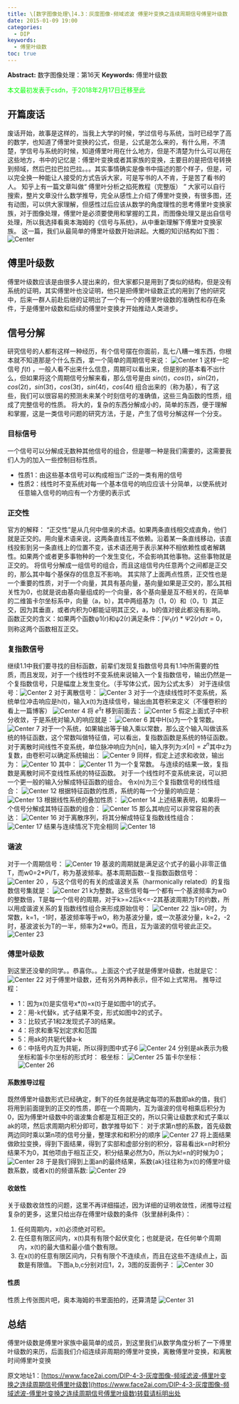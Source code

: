 ```yaml
---
title: \[数字图像处理\]4.3：灰度图像-频域滤波 傅里叶变换之连续周期信号傅里叶级数
date: 2015-01-09 19:00
categories:
  - DIP
keywords:
  - 傅里叶级数
toc: true
---
```

**Abstract:** 数字图像处理：第16天
**Keywords:** 傅里叶级数
<!--more-->
<font color="00FF00">本文最初发表于csdn，于2018年2月17日迁移至此</font>
## 开篇废话
废话开始，故事是这样的，当我上大学的时候，学过信号与系统，当时已经学了高的数学，也知道了傅里叶变换的公式，但是，公式是怎么来的，有什么用，不清楚，学信号与系统的时候，知道傅里叶用在什么地方，但是不清楚为什么可以用在这些地方，书中的记忆是：傅里叶变换或者其家族的变换，主要目的是把信号转换到频域，然后巴拉巴拉巴拉。。。其实事情确实是像书中描述的那个样子，但是，可以完全换一种能让人接受的方式告诉大家，可是写书的人不肯，于是苦了看书的人。
知乎上有一篇文章叫做“ 傅里叶分析之掐死教程（完整版） ” 大家可以自行搜索，整片文章没什么数学推导，完全从感性上介绍了傅里叶变换，有很多图，还有动图，可以供大家理解，但感性过后应该从数学的角度理性的思考傅里叶变换家族，对于图像处理，傅里叶是必须要使用和掌握的工具，而图像处理又是出自信号处理，所以我选择看奥本海姆的《信号与系统》，从中重新理解下傅里叶变换家族。
这一篇，我们从最简单的傅里叶级数开始讲起。大概的知识结构如下图：
![Center][]
## 傅里叶级数
傅里叶级数应该是由很多人提出来的，但大家都只是用到了类似的结构，但是没有系统的证明，其实傅里叶也没证明，他只是把傅里叶级数正式的用到了他的研究中，后来一群人前赴后继的证明出了一个有一个的傅里叶级数的准确性和存在条件，于是傅里叶级数和后续的傅里叶变换才开始推动人类进步。
## 信号分解
研究信号的人都有这样一种经历，有个信号摆在你面前，乱七八糟一堆东西，你根本就不知道那是个什么东西，拿一个简单的周期信号来说：
![Center 1][]
这样一坨信号 $f(t)$ ，一般人看不出来什么信息，周期可以看出来，但是别的基本看不出什么，但如果将这个周期信号分解来看，那么信号是由 $sin(t)，cos(t)，sin(2t)，cos(2t)，sin(3t)，cos(3t)，sin(4t)，cos(4t)$ 组合出来的（称为基），有了这些，我们可以很容易的预测未来某个时刻信号的准确值，这些三角函数的性质，组成了完整信号的性质。
将大的，复杂的东西分解成小的，简单的东西，便于理解和掌握，这是一类信号问题的研究方法，于是，产生了信号分解这样一个分支。

### 目标信号
一个信号可以分解成无数种其他信号的组合，但是哪一种是我们需要的，这需要我们人为的加入一些控制目标性质。
- 性质1：由这些基本信号可以构成相当广泛的一类有用的信号
- 性质2：线性时不变系统对每一个基本信号的响应应该十分简单，以使系统对任意输入信号的响应有一个方便的表示式
### 正交性
官方的解释： “正交性”是从几何中借来的术语。如果两条直线相交成直角，他们就是正交的。用向量术语来说，这两条直线互不依赖。沿着某一条直线移动，该直线投影到另一条直线上的位置不变，该术语还用于表示某种不相依赖性或者解耦性。如果两个或者更多事物种的一个发生变化，不会影响其他事物。这些事物就是正交的。
将信号分解成一组信号的组合，而且这组信号内任意两个之间都是正交的，那么其中每个基保存的信息互不影响。
其实除了上面两点性质，正交性也是一个重要的性质，对于一个向量，其具有基向量，基向量如果是正交的，那么其相关性为0，也就是说由基向量组成的一个向量，各个基向量是互不相关的，在简单的二维笛卡尔坐标系中，向量（a，b），其中两组基为（1，0）和（0，1）其正交，因为其垂直，或者内积为0都能证明其正交，a，b的值对彼此都没有影响。
函数正交的含义：如果两个函数ψ1(r)和ψ2(r)满足条件：$\int \Psi_1(r)*\Psi2(r)d\tau=0$，则称这两个函数相互正交。

### 复指数信号
继续1.1中我们要寻找的目标函数，前辈们发现复指数信号具有1.1中所需要的性质，而且发现，对于一个线性时不变系统来说输入一个复指数信号，输出仍然是一个复指数信号，只是幅度上发生变化。（手写体公式，因为公式太多）
对于连续信号：![Center 2][]
对于离散信号： ![Center 3][]
对于一个连续线性时不变系统，系统单位冲击响应是h(t)，输入x(t)为连续信号，输出由其卷积来定义（不懂卷积的看上一篇博客）
![Center 4][]
将 $e^st$ 移到前面去：
![Center 5][]
假定上面式子中积分收敛，于是系统对输入的响应就是：
![Center 6][]
其中H(s)为一个复常数。
![Center 7][]
对于一个系统，如果输出等于输入乘以常数，那么这个输入叫做该系统的特征函数，这个常数叫做特征值，可以看出，复指数函数是系统的特征函数。
对于离散时间线性不变系统，单位脉冲响应为h\[n\]，输入序列为:$x[n]=z^n$其中z为复数，由卷积可以确定系统输出：
![Center 9][]
同样，假定上述求和收敛，输出为：
![Center 10][]
其中： ![Center 11][] 为一个复常数。
与连续的结果一致，复指数是离散时间不变线性系统的特征函数。
对于一个线性时不变系统来说，可以把一个更一般的输入分解成特征函数的组合。
令x(n)为三个复指数信号的线性组合：
![Center 12][]
根据特征函数的性质，系统的每一个分量的响应是：
![Center 13][]
根据线性系统的叠加性质：
![Center 14][]
上述结果表明，如果将一个信号分解成其特征函数的组合：
![Center 15][]
那么其响应可以非常容易的表达：
![Center 16][]
对于离散序列，将其分解成特征复指数线性组合：
![Center 17][]
结果与连续情况下完全相同
![Center 18][]

### 谐波
对于一个周期信号： ![Center 19][] 基波的周期就是满足这个式子的最小非零正值T，而w0=2\*Pi/T，称为基波频率。基本周期函数--复指数函数信号： ![Center 20][] ，与这个信号的有关的成谐波关系（harmonically related）的复指数信号集就是：
![Center 21][]
k为整数。这些信号每一个都有一个基波频率为w0的整数倍，T是每一个信号的周期，对于k>=2后k<=-2其基波周期为T的约数，所以用成谐波关系的复指数线性组合来形成原始信号：
![Center 22][]
当k=0时，为常数，k=1，-1时，基波频率等于w0，称为基波分量，或一次基波分量，k=2，-2时，基波波长为T的一半，频率为2\*w0。而且，互为谐波的信号彼此正交。
![Center 23][]


### 傅里叶级数
到这里还没晕的同学。。恭喜你。。上面这个式子就是傅里叶级数，也就是它：
![Center 22][]
对于傅里叶级数，还有另外两种表示，但不如上式常用。
推导过程：

 *  1：因为x(t)是实信号x\*(t)=x(t)于是如图中1的式子。
 *  2：用-k代替k，式子结果不变，形式如图中2的式子。
 *  3：比较式子1和2发现式子3的结果。
 *  4：将求和重写划定求和范围
 *  5：用ak的共轭代替a-k
 *  6：中括号内互为共轭，所以得到图中式子6
![Center 24][]
分别是ak表示为极坐标和笛卡尔坐标的形式时：
极坐标：
![Center 25][]
笛卡尔坐标：
![Center 26][]
#### 系数推导过程
既然傅里叶级数形式已经确定，剩下的任务就是确定每项的系数即ak的值，我们将用到前面提到的正交的性质，即在一个周期内，互为谐波的信号相乘后积分为0，因为傅里叶级数中的谐波集合都是互相正交的，所以只需让级数求和式子乘以ak的项，然后求周期内积分即可，数学推导如下：
对于求第n想的系数，首先级数两边同时乘以第n项的信号分量，整理求和和积分的顺序
![Center 27][]
将上面结果做欧拉变换，得到下面结果，得到了实部和虚部分别的积分，容易看出k=n时积分结果不为0，其他项由于相互正交，积分结果必然为0，所以为k!=n的时候为0；
![Center 28][]
于是我们得到上面an的最终结果，系数\{ak\}往往称为x(t)的傅里叶级数系数，或者x(t)的频谱系数:
![Center 29][]
#### 收敛性
关于级数收敛性的问题，这里不再详细描述，因为详细的证明收敛性，闭推导过程复杂的更多，这里只给出存在傅里叶级数的条件（狄里赫利条件）：
1. 任何周期内，x(t)必须绝对可积。
2. 在任意有限区间内，x(t)具有有限个起伏变化；也就是说，在任何单个周期内，x(t)的最大值和最小值个数有限。
3. 在x(t)的任意有限区间内，只有有限个不连续点，而且在这些不连续点上，函数是有限值。
下图a,b,c分别对应1，2，3图的反面例子：
![Center 30][]
#### 性质
性质上传张图片吧，奥本海姆的书里面拍的，还算清楚
![Center 31][]

## 总结
傅里叶级数是傅里叶家族中最简单的成员，到这里我们从数学角度分析了一下傅里叶级数的来历，后面我们介绍连续非周期的傅里叶变换，离散傅里叶变换，和离散时间傅里叶变换


[Center]: https://tony4ai-1251394096.cos.ap-hongkong.myqcloud.com/blog_images/DIP-4-3-灰度图像-频域滤波-傅里叶变换之连续周期信号傅里叶级数/20150109140239809.jpg
[Center 1]: https://tony4ai-1251394096.cos.ap-hongkong.myqcloud.com/blog_images/DIP-4-3-灰度图像-频域滤波-傅里叶变换之连续周期信号傅里叶级数/20150109142314831.png
[Center 2]: https://tony4ai-1251394096.cos.ap-hongkong.myqcloud.com/blog_images/DIP-4-3-灰度图像-频域滤波-傅里叶变换之连续周期信号傅里叶级数/20150109151711619.png
[Center 3]: https://tony4ai-1251394096.cos.ap-hongkong.myqcloud.com/blog_images/DIP-4-3-灰度图像-频域滤波-傅里叶变换之连续周期信号傅里叶级数/20150109151716468.png
[Center 4]: https://tony4ai-1251394096.cos.ap-hongkong.myqcloud.com/blog_images/DIP-4-3-灰度图像-频域滤波-傅里叶变换之连续周期信号傅里叶级数/20150109152038460.png
[Center 5]: https://tony4ai-1251394096.cos.ap-hongkong.myqcloud.com/blog_images/DIP-4-3-灰度图像-频域滤波-傅里叶变换之连续周期信号傅里叶级数/20150109152112125.png
[Center 6]: https://tony4ai-1251394096.cos.ap-hongkong.myqcloud.com/blog_images/DIP-4-3-灰度图像-频域滤波-傅里叶变换之连续周期信号傅里叶级数/20150109152241575.png
[Center 7]: https://tony4ai-1251394096.cos.ap-hongkong.myqcloud.com/blog_images/DIP-4-3-灰度图像-频域滤波-傅里叶变换之连续周期信号傅里叶级数/20150109152731158.png
[Center 8]: https://tony4ai-1251394096.cos.ap-hongkong.myqcloud.com/blog_images/DIP-4-3-灰度图像-频域滤波-傅里叶变换之连续周期信号傅里叶级数/20150109153516703.png
[Center 9]: https://tony4ai-1251394096.cos.ap-hongkong.myqcloud.com/blog_images/DIP-4-3-灰度图像-频域滤波-傅里叶变换之连续周期信号傅里叶级数/20150109153601187.png
[Center 10]: https://tony4ai-1251394096.cos.ap-hongkong.myqcloud.com/blog_images/DIP-4-3-灰度图像-频域滤波-傅里叶变换之连续周期信号傅里叶级数/20150109153745285.png
[Center 11]: https://tony4ai-1251394096.cos.ap-hongkong.myqcloud.com/blog_images/DIP-4-3-灰度图像-频域滤波-傅里叶变换之连续周期信号傅里叶级数/20150109153822615.png
[Center 12]: https://tony4ai-1251394096.cos.ap-hongkong.myqcloud.com/blog_images/DIP-4-3-灰度图像-频域滤波-傅里叶变换之连续周期信号傅里叶级数/20150109154613424.png
[Center 13]: https://tony4ai-1251394096.cos.ap-hongkong.myqcloud.com/blog_images/DIP-4-3-灰度图像-频域滤波-傅里叶变换之连续周期信号傅里叶级数/20150109154720068.png
[Center 14]: https://tony4ai-1251394096.cos.ap-hongkong.myqcloud.com/blog_images/DIP-4-3-灰度图像-频域滤波-傅里叶变换之连续周期信号傅里叶级数/20150109154804387.png
[Center 15]: https://tony4ai-1251394096.cos.ap-hongkong.myqcloud.com/blog_images/DIP-4-3-灰度图像-频域滤波-傅里叶变换之连续周期信号傅里叶级数/20150109155013899.png
[Center 16]: https://tony4ai-1251394096.cos.ap-hongkong.myqcloud.com/blog_images/DIP-4-3-灰度图像-频域滤波-傅里叶变换之连续周期信号傅里叶级数/20150109155432015.png
[Center 17]: https://tony4ai-1251394096.cos.ap-hongkong.myqcloud.com/blog_images/DIP-4-3-灰度图像-频域滤波-傅里叶变换之连续周期信号傅里叶级数/20150109155614758.png
[Center 18]: https://tony4ai-1251394096.cos.ap-hongkong.myqcloud.com/blog_images/DIP-4-3-灰度图像-频域滤波-傅里叶变换之连续周期信号傅里叶级数/20150109155743445.png
[Center 19]: https://tony4ai-1251394096.cos.ap-hongkong.myqcloud.com/blog_images/DIP-4-3-灰度图像-频域滤波-傅里叶变换之连续周期信号傅里叶级数/20150109165110997.png
[Center 20]: https://tony4ai-1251394096.cos.ap-hongkong.myqcloud.com/blog_images/DIP-4-3-灰度图像-频域滤波-傅里叶变换之连续周期信号傅里叶级数/20150109165709283.png
[Center 21]: https://tony4ai-1251394096.cos.ap-hongkong.myqcloud.com/blog_images/DIP-4-3-灰度图像-频域滤波-傅里叶变换之连续周期信号傅里叶级数/20150109170636312.png
[Center 22]: https://tony4ai-1251394096.cos.ap-hongkong.myqcloud.com/blog_images/DIP-4-3-灰度图像-频域滤波-傅里叶变换之连续周期信号傅里叶级数/20150109175225490.png
[Center 23]: https://tony4ai-1251394096.cos.ap-hongkong.myqcloud.com/blog_images/DIP-4-3-灰度图像-频域滤波-傅里叶变换之连续周期信号傅里叶级数/20150109190109312.png
[Center 24]: https://tony4ai-1251394096.cos.ap-hongkong.myqcloud.com/blog_images/DIP-4-3-灰度图像-频域滤波-傅里叶变换之连续周期信号傅里叶级数/20150109181357469.png
[Center 25]: https://tony4ai-1251394096.cos.ap-hongkong.myqcloud.com/blog_images/DIP-4-3-灰度图像-频域滤波-傅里叶变换之连续周期信号傅里叶级数/20150109180427428.png
[Center 26]: https://tony4ai-1251394096.cos.ap-hongkong.myqcloud.com/blog_images/DIP-4-3-灰度图像-频域滤波-傅里叶变换之连续周期信号傅里叶级数/20150109180433216.png
[Center 27]: https://tony4ai-1251394096.cos.ap-hongkong.myqcloud.com/blog_images/DIP-4-3-灰度图像-频域滤波-傅里叶变换之连续周期信号傅里叶级数/20150109182834921.png
[Center 28]: https://tony4ai-1251394096.cos.ap-hongkong.myqcloud.com/blog_images/DIP-4-3-灰度图像-频域滤波-傅里叶变换之连续周期信号傅里叶级数/20150109183040578.png
[Center 29]: https://tony4ai-1251394096.cos.ap-hongkong.myqcloud.com/blog_images/DIP-4-3-灰度图像-频域滤波-傅里叶变换之连续周期信号傅里叶级数/20150109183502171.png
[Center 30]: https://tony4ai-1251394096.cos.ap-hongkong.myqcloud.com/blog_images/DIP-4-3-灰度图像-频域滤波-傅里叶变换之连续周期信号傅里叶级数/20150109185757181.png
[Center 31]: https://tony4ai-1251394096.cos.ap-hongkong.myqcloud.com/blog_images/DIP-4-3-灰度图像-频域滤波-傅里叶变换之连续周期信号傅里叶级数/20150109185330390.png





原文地址1：[https://www.face2ai.com/DIP-4-3-灰度图像-频域滤波-傅里叶变换之连续周期信号傅里叶级数](https://www.face2ai.com/DIP-4-3-灰度图像-频域滤波-傅里叶变换之连续周期信号傅里叶级数)转载请标明出处
